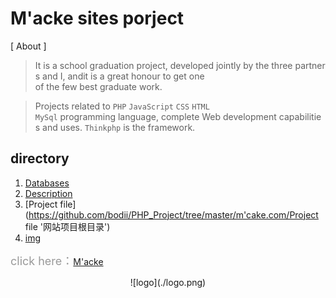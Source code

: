 

# M'acke sites porject

[ About ]
>It is a school graduation project, developed jointly by the three partners and I, andit is a great honour to get one of the few best graduate work.

> Projects related to `PHP` `JavaScript` `CSS` `HTML` `MySql` programming language, complete Web development capabilities and uses. `Thinkphp` is the framework.


## directory
1. [Databases](https://github.com/bodii/PHP_Project/tree/master/m'cake.com/Databases '数据库相关目录')
2. [Description](https://github.com/bodii/PHP_Project/tree/master/m'cake.com/Description '网站相关设计文档')
3. [Project file](https://github.com/bodii/PHP_Project/tree/master/m'cake.com/Project file '网站项目根目录')
4. [img](https://github.com/bodii/PHP_Project/tree/master/m'cake.com/Description/img '网站完成后的一些效果图片')


<font color=#999 size=4>click here：</font>[M'acke](http://www.mcake.com '网站地址')

<p align="center">![logo](./logo.png)</p>
